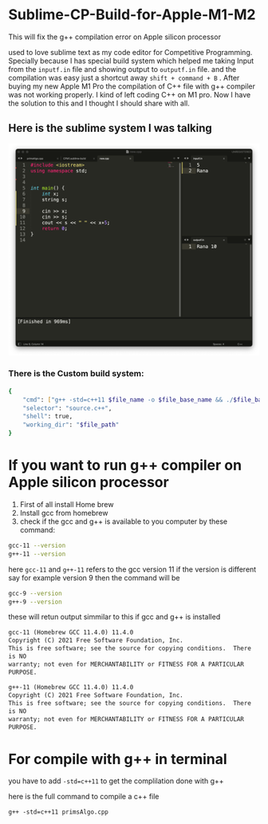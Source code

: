 # Sublime-CP-Build-for-Apple-M1-M2

This will fix the g++ compilation error on Apple silicon processor

used to love sublime text as my code editor for Competitive Programming. Specially because I has special build system which helped me taking Input from the `inputf.in` file and showing output to
`outputf.in` file. and the compilation was easy just a shortcut away `shift + command + B` . After buying my new Apple M1 Pro the compilation of C++ file with g++ compiler was not working properly. I kind of left coding C++ on M1 pro. Now I have the solution to this and I thought I should share with all.

## Here is the sublime system I was talking

![sublime](/images/Sublime.png)

### There is the Custom build system:

```bash
{
    "cmd": ["g++ -std=c++11 $file_name -o $file_base_name && ./$file_base_name<inputf.in>outputf.in"],
    "selector": "source.c++",
    "shell": true,
    "working_dir": "$file_path"
}
```

# If you want to run g++ compiler on Apple silicon processor

1. First of all install Home brew
1. Install gcc from homebrew
1. check if the gcc and g++ is available to you computer by these command:

```zsh
gcc-11 --version
g++-11 --version
```

here `gcc-11` and `g++-11` refers to the gcc version 11 if the version is different say for example version 9 then the command will be

```zsh
gcc-9 --version
g++-9 --version
```

these will retun output simmilar to this if gcc and g++ is installed

```
gcc-11 (Homebrew GCC 11.4.0) 11.4.0
Copyright (C) 2021 Free Software Foundation, Inc.
This is free software; see the source for copying conditions.  There is NO
warranty; not even for MERCHANTABILITY or FITNESS FOR A PARTICULAR PURPOSE.
```

```
g++-11 (Homebrew GCC 11.4.0) 11.4.0
Copyright (C) 2021 Free Software Foundation, Inc.
This is free software; see the source for copying conditions.  There is NO
warranty; not even for MERCHANTABILITY or FITNESS FOR A PARTICULAR PURPOSE.
```

# For compile with g++ in terminal

you have to add `-std=c++11` to get the complilation done with g++

here is the full command to compile a c++ file

```
g++ -std=c++11 primsAlgo.cpp
```
